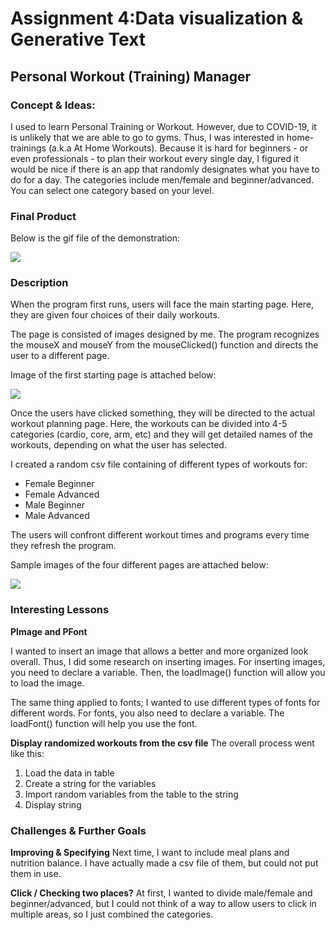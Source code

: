 

# Assignment 4:Data visualization & Generative Text

## Personal Workout (Training) Manager 

### Concept & Ideas:

I used to learn Personal Training or Workout. However, due to COVID-19, it is unlikely that we are able to go to gyms. Thus, I was interested in home-trainings (a.k.a At Home Workouts). Because it is hard for beginners - or even professionals - to plan their workout every single day, I figured it would be nice if there is an app that randomly designates what you have to do for a day. The categories include men/female and beginner/advanced. You can select one category based on your level.


### Final Product

Below is the gif file of the demonstration:

![](Images/.gif)


### Description 

When the program first runs, users will face the main starting page. Here, they are given four choices of their daily workouts. 

The page is consisted of images designed by me. The program recognizes the mouseX and mouseY from the mouseClicked() function and directs the user to a different page. 

Image of the first starting page is attached below:

![](Images/.png)

Once the users have clicked something, they will be directed to the actual workout planning page. 
Here, the workouts can be divided into 4-5 categories (cardio, core, arm, etc) and they will get detailed names of the workouts, depending on what the user has selected.

I created a random csv file containing of different types of workouts for:
- Female Beginner
- Female Advanced
- Male Beginner
- Male Advanced

The users will confront different workout times and programs every time they refresh the program.

Sample images of the four different pages are attached below:

![](Images/.png)


### Interesting Lessons

**PImage and PFont**

I wanted to insert an image that allows a better and more organized look overall. Thus, I did some research on inserting images.
For inserting images, you need to declare a variable. Then, the loadImage() function will allow you to load the image.

The same thing applied to fonts; I wanted to use different types of fonts for different words.
For fonts, you also need to declare a variable. The loadFont() function will help you use the font.

**Display randomized workouts from the csv file**
The overall process went like this:
1. Load the data in table
2. Create a string for the variables
3. Import random variables from the table to the string
4. Display string

### Challenges & Further Goals

**Improving & Specifying**
Next time, I want to include meal plans and nutrition balance.
I have actually made a csv file of them, but could not put them in use.

**Click / Checking two places?**
At first, I wanted to divide male/female and beginner/advanced, but I could not think of a way to allow users to click in multiple areas, so I just combined the categories.

